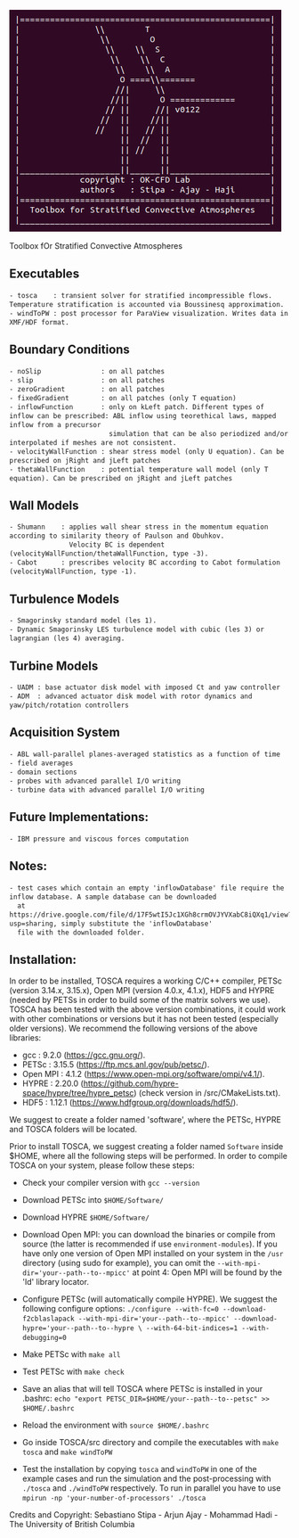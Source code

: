 ![TOSCA](docs/images/tosca.png)

Toolbox fOr Stratified Convective Atmospheres

## Executables

    - tosca    : transient solver for stratified incompressible flows. Temperature stratification is accounted via Boussinesq approximation.
    - windToPW : post processor for ParaView visualization. Writes data in XMF/HDF format.

## Boundary Conditions

    - noSlip               : on all patches
    - slip                 : on all patches
    - zeroGradient         : on all patches
    - fixedGradient        : on all patches (only T equation)
    - inflowFunction       : only on kLeft patch. Different types of inflow can be prescribed: ABL inflow using teorethical laws, mapped inflow from a precursor
                             simulation that can be also periodized and/or interpolated if meshes are not consistent.
    - velocityWallFunction : shear stress model (only U equation). Can be prescribed on jRight and jLeft patches
    - thetaWallFunction    : potential temperature wall model (only T equation). Can be prescribed on jRight and jLeft patches

## Wall Models

    - Shumann    : applies wall shear stress in the momentum equation according to similarity theory of Paulson and Obuhkov.
                   Velocity BC is dependent (velocityWallFunction/thetaWallFunction, type -3).
    - Cabot      : prescribes velocity BC according to Cabot formulation (velocityWallFunction, type -1).

## Turbulence Models

    - Smagorinsky standard model (les 1).
    - Dynamic Smagorinsky LES turbulence model with cubic (les 3) or lagrangian (les 4) averaging.

## Turbine Models

    - UADM : base actuator disk model with imposed Ct and yaw controller
    - ADM  : advanced actuator disk model with rotor dynamics and yaw/pitch/rotation controllers

## Acquisition System

    - ABL wall-parallel planes-averaged statistics as a function of time
    - field averages
    - domain sections
    - probes with advanced parallel I/O writing
    - turbine data with advanced parallel I/O writing

## Future Implementations:

    - IBM pressure and viscous forces computation

## Notes:

    - test cases which contain an empty 'inflowDatabase' file require the inflow database. A sample database can be downloaded
      at https://drive.google.com/file/d/17F5wtI5Jc1XGh8crmOVJYVXabC8iQXq1/view?usp=sharing, simply substitute the 'inflowDatabase'
      file with the downloaded folder.

## Installation:

In order to be installed, TOSCA requires a working C/C++ compiler, PETSc (version 3.14.x, 3.15.x), Open MPI (version 4.0.x, 4.1.x), HDF5 and
HYPRE (needed by PETSs in order to build some of the matrix solvers we use). TOSCA has been tested with the above version combinations,
it could work with other combinations or versions but it has not been tested (especially older versions).
We recommend the following versions of the above libraries:
 * gcc      : 9.2.0  (https://gcc.gnu.org/).
 * PETSc    : 3.15.5 (https://ftp.mcs.anl.gov/pub/petsc/).
 * Open MPI : 4.1.2  (https://www.open-mpi.org/software/ompi/v4.1/).
 * HYPRE    : 2.20.0 (https://github.com/hypre-space/hypre/tree/hypre_petsc) (check version in /src/CMakeLists.txt).
 * HDF5     : 1.12.1 (https://www.hdfgroup.org/downloads/hdf5/).

We suggest to create a folder named 'software', where the PETSc, HYPRE and TOSCA folders will be located.

Prior to install TOSCA, we suggest creating a folder named `Software` inside $HOME, where all the following steps will be performed.
In order to compile TOSCA on your system, please follow these steps:

* Check your compiler version with `gcc --version`

* Download PETSc into `$HOME/Software/`

* Download HYPRE `$HOME/Software/`

* Download Open MPI: you can download the binaries or compile from source (the latter is recommended if use `environment-modules`).
  If you have only one version of Open MPI installed on your system in the `/usr` directory (using sudo for example), you can omit the
  `--with-mpi-dir='your--path--to--mpicc'` at point 4: Open MPI will be found by the 'ld' library locator.

* Configure PETSc (will automatically compile HYPRE). We suggest the following configure options:
  `./configure --with-fc=0 --download-f2cblaslapack --with-mpi-dir='your--path--to--mpicc' --download-hypre='your--path--to--hypre \
  --with-64-bit-indices=1 --with-debugging=0`

* Make PETSc with `make all`

* Test PETSc with `make check`

* Save an alias that will tell TOSCA where PETSc is installed in your .bashrc:
  `echo "export PETSC_DIR=$HOME/your--path--to--petsc" >> $HOME/.bashrc`

* Reload the environment with `source $HOME/.bashrc`

* Go inside TOSCA/src directory and compile the executables with `make tosca` and `make windToPW`

* Test the installation by copying `tosca` and `windToPW` in one of the example cases and run the simulation
  and the post-processing with `./tosca` and `./windToPW` respectively. To run in parallel you have to use
  `mpirun -np 'your-number-of-processors' ./tosca`

Credits and Copyright: Sebastiano Stipa - Arjun Ajay - Mohammad Hadi - The University of British Columbia
